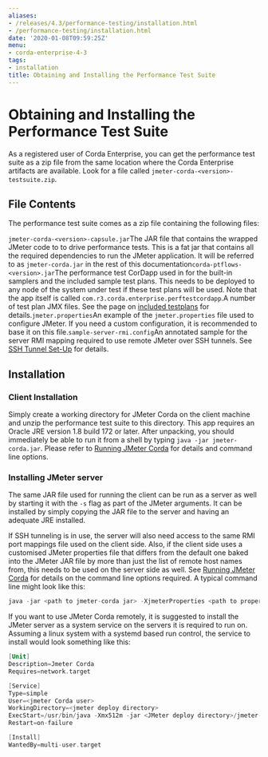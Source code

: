 ```yaml
---
aliases:
- /releases/4.3/performance-testing/installation.html
- /performance-testing/installation.html
date: '2020-01-08T09:59:25Z'
menu:
- corda-enterprise-4-3
tags:
- installation
title: Obtaining and Installing the Performance Test Suite
---
```



# Obtaining and Installing the Performance Test Suite

As a registered user of Corda Enterprise, you can get the performance test suite as a zip file from the same location where the Corda
Enterprise artifacts are available. Look for a file called `jmeter-corda-<version>-testsuite.zip`.


## File Contents

The performance test suite comes as a zip file containing the following files:

`jmeter-corda-<version>-capsule.jar`The JAR file that contains the wrapped JMeter code to to drive performance tests. This is a fat jar that contains all the required
dependencies to run the JMeter application. It will be referred to as `jmeter-corda.jar` in the rest of this documentation`corda-ptflows-<version>.jar`The performance test CorDapp used in for the built-in samplers and the included sample test plans. This needs to
be deployed to any node of the system under test if these test plans will be used. Note that the app itself is called
`com.r3.corda.enterprise.perftestcordapp`.A number of test plan JMX files. See the page on [included testplans](jmeter-testplans.md#included-testplans) for details.`jmeter.properties`An example of the `jmeter.properties` file used to configure JMeter. If you need a custom configuration, it is
recommended to base it on this file.`sample-server-rmi.config`An annotated sample for the server RMI mapping required to use remote JMeter over SSH tunnels. See [SSH Tunnel Set-Up](running-jmeter-corda.md#ssh-tunnel) for
details.
## Installation


### Client Installation

Simply create a working directory for JMeter Corda on the client machine and unzip the performance test suite to this
directory. This app requires an Oracle JRE version 1.8 build 172 or later. After unpacking,
you should immediately be able to run it from a shell by typing `java -jar jmeter-corda.jar`. Please refer to
[Running JMeter Corda](running-jmeter-corda.md) for details and command line options.



### Installing JMeter server

The same JAR file used for running the client can be run as a server as well by starting it with the `-s` flag as part
of the JMeter arguments. It can be installed by simply copying the JAR file to the server and having an adequate JRE
installed.

If SSH tunneling is in use, the server will also need access to the same RMI port mappings file used on the client side.
Also, if the client side uses a customised JMeter properties file that differs from the default one baked into the JMeter
JAR file by more than just the
list of remote host names from, this needs to be used on the server side as well. See [Running JMeter Corda](running-jmeter-corda.md)
for details on the command line options required. A typical command line might look like this:

```kotlin
java -jar <path to jmeter-corda jar> -XjmeterProperties <path to properties file> -XserverRmiMappings <path to RMI mappings file> -- -s
```

If you want to use JMeter Corda remotely, it is suggested to install the JMeter server as a system service on the servers
it is required to run on. Assuming a linux system with a systemd based run control, the service to install would look
something like this:

```kotlin
[Unit]
Description=Jmeter Corda
Requires=network.target

[Service]
Type=simple
User=<jmeter Corda user>
WorkingDirectory=<jmeter deploy directory>
ExecStart=/usr/bin/java -Xmx512m -jar <JMeter deploy directory>/jmeter-corda.jar -XjmeterProperties <path to properties file> -XserverRmiMappings <path to RMI mappings file> -- -s
Restart=on-failure

[Install]
WantedBy=multi-user.target
```

